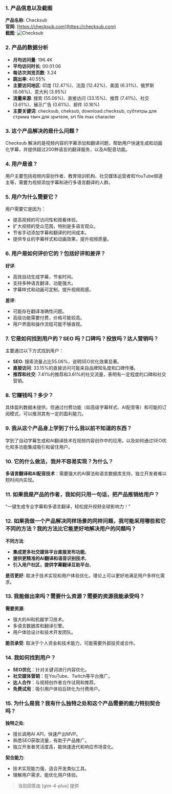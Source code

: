 ### 1. 产品信息以及截图

**产品名称**: Checksub  
**官网**: [https://checksub.com](https://checksub.com)  
**截图**: ![Checksub](https://cdn-images.toolify.ai/170349977948041931.jpg)

### 2. 产品的数据分析

- **月均访问量**: 196.4K
- **平均访问时长**: 00:01:06
- **每访次浏览页数**: 3.24
- **跳出率**: 40.55%
- **主要访问地区**: 印度 (12.47%)、法国 (12.42%)、美国 (6.31%)、俄罗斯 (6.06%)、意大利 (3.95%)
- **流量来源**: 搜索 (55.06%)、直接访问 (33.15%)、推荐 (7.41%)、社交 (3.61%)、展示广告 (0.61%)、邮件 (0.16%)
- **主要关键词**: checksub, cheksub, download.checksub, субтитры для стрима твич для зрителя, srt file max character

### 3. 这个产品解决的是什么问题？

Checksub 解决的是视频内容的字幕添加和翻译问题，帮助用户快速生成和动画化字幕，并提供超过200种语言的翻译服务，以及AI配音功能。

### 4. 用户是谁？

用户主要包括视频内容创作者、教育培训机构、社交媒体运营者和YouTube频道主等，需要为视频添加字幕和进行多语言翻译的人群。

### 5. 用户为什么需要它？

用户需要它是因为：
- 提高视频的可访问性和观看体验。
- 扩大视频的受众范围，特别是多语言观众。
- 节省手动添加字幕和翻译的时间成本。
- 提供专业的字幕样式和动画效果，提升视频质量。

### 6. 用户是如何评价它的？包括好评和差评？

**好评**:
- 高效自动生成字幕，节省时间。
- 支持多种语言翻译，功能强大。
- 字幕样式和动画可定制，提升视频观感。

**差评**:
- 可能存在翻译准确性问题。
- 高级功能需要付费，价格可能较高。
- 用户界面和操作流程可能不够直观。

### 7. 它是如何找到用户的？SEO 吗？口碑吗？投放吗？达人营销吗？

主要通过以下方式找到用户：
- **SEO**: 搜索流量占比55.06%，说明SEO优化效果显著。
- **直接访问**: 33.15%的直接访问可能来自品牌知名度和口碑传播。
- **推荐和社交**: 7.41%的推荐和3.61%的社交流量，表明有一定程度的口碑和社交营销。

### 8. 它赚钱吗？多少？

具体盈利数据未提供，但通过付费功能（如高级字幕样式、AI配音等）和可能的订阅模式，可以推测其有一定的盈利能力。

### 9. 我从这个产品身上学到了什么我以前不知道的东西？

学到了自动字幕生成和AI翻译技术在视频内容创作中的应用，以及如何通过SEO优化和多功能集成吸引和留住用户。

### 10. 它的什么做法，我并不容易实现？为什么？

**多语言翻译和AI配音技术**：需要强大的AI算法和语言数据库支持，独立开发者难以短时间内实现。

### 11. 如果我是产品的作者，我如何只用一句话，把产品推销给用户？

"一键生成专业字幕和多语言翻译，轻松提升视频全球影响力！"

### 12. 如果我做一个产品解决同样场景的同样问题，我可能采用哪些和它不同的方法？我的方法比它能更好地解决用户的问题吗？

**不同方法**:
- **集成更多社交媒体平台直接发布功能**。
- **提供更精准的AI翻译和语音识别技术**。
- **引入用户社区，提供字幕翻译互助平台**。

**是否更好**:
取决于技术实现和用户体验优化，理论上可以更好地满足用户多样化需求。

### 13. 我能做出来吗？需要什么资源？需要的资源我能承受吗？

**需要资源**:
- 强大的AI和机器学习技术。
- 多语言数据库和翻译引擎。
- 用户体验设计和技术开发团队。

**能否承受**:
取决于个人资金和技术能力，可能需要外部投资或合作。

### 14. 我如何找到用户？

- **SEO优化**：针对关键词进行内容优化。
- **社交媒体营销**：在YouTube、Twitch等平台推广。
- **达人合作**：与视频创作者合作试用和推荐。
- **免费试用**：吸引用户体验后转化为付费用户。

### 15. 为什么是我？我有什么独特之处和这个产品需要的能力特别契合吗？

**独特之处**:
- 擅长调用AI API，快速产出MVP。
- 熟悉SEO获取流量，有助于产品推广。
- 独立开发者灵活度高，能快速迭代和响应市场变化。

**契合能力**:
- 技术实现能力强，适合开发类似工具。
- 理解用户需求，能优化用户体验。

> 当前回答由 [glm-4-plus] 提供